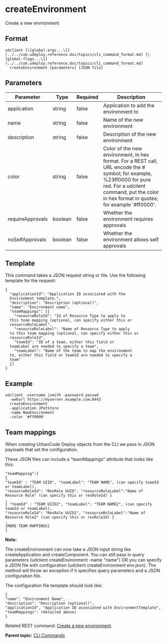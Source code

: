 # createEnvironment

Create a new environment

## Format

```
udclient [\[global-args...\]](../../com.udeploy.reference.doc/topics/cli_command_format.md) [\[global-flags...\]](../../com.udeploy.reference.doc/topics/cli_command_format.md)
  createEnvironment [parameters] [JSON file]
```

## Parameters

|Parameter|Type|Required|Description|
|---------|----|--------|-----------|
|application|string|false|Application to add the environment to|
|name|string|false|Name of the new environment|
|description|string|false|Description of the new environment|
|color|string|false|Color of the new environment, in hex format. For a REST call, URL encode the \# symbol; for example, %23ff0000 for pure red. For a udclient command, put the color in hex format in quotes; for example '\#ff0000'.|
|requireApprovals|boolean|false|Whether the environment requires approvals|
|noSelfApprovals|boolean|false|Whether the environment allows self approvals|

## Template

This command takes a JSON request string or file. Use the following template for the request:

```
{
  "applicationId": "Application ID associated with the 
  Environment template.",
  "description": "Description (optional)",
  "name": "Environment name",
  "teamMappings": [{
    "resourceRoleId": "Id of Resource Type to apply to 
  this team mapping (optional, can specify either this or 
  resourceRoleLabel",
    "resourceRoleLabel": "Name of Resource Type to apply 
  to this team mapping (optional, can specify either this or 
  resourceRoleId",
    "teamId": "ID of a team, either this field or 
  teamLabel are needed to specify a team",
    "teamLabel": "Name of the team to map the environment 
  to, either this field or teamId are needed to specify a 
  team"
  }]
}

```

## Example

```
udclient -username jsmith -password passwd 
  -weburl https://myserver.example.com:8443
  createEnvironment 
  -application JPetStore 
  -name NewEnvironment
  -color '#ff0000'
```

## Team mappings

When creating UrbanCode Deploy objects from the CLI we pass in JSON payloads that set the configuration.

These JSON files can include a "teamMappings" attribute that looks like this:

```
"teamMapping":[ 
{ 
"teamId" : "TEAM UIID", "teamLabel": "TEAM NAME", (can specify teamId or teamLabel), 
"resourceRoleId": "ResRole UUID", "resourceRoleLabel":"Name of Resource Role" (can specify this or resRoleId) }
,
{ "teamId" : "TEAM UIID2", "teamLabel": "TEAM NAME2", (can specify teamId or teamLabel), 
"resourceRoleId": "ResRole UUID2", "resourceRoleLabel":"Name of Resource Role2" (can specify this or resRoleId) }
,
{MORE TEAM MAPPINGS}
]
```

**Note:** 

The createEnvironment can now take a JSON input string like createApplication and createComponent. You can still pass in query parameters \(udclient createEnvironment -name "name"\) OR you can specify a JSON file with configuration \(udclient createEnvironment env.json\). The method will throw an exception if it specifies query parameters and a JSON configuration file.

The configuration file template should look like:

```
{
"name": "Environment Name",
"description": "Description (optional)",
"applicationId", "Application ID associated with EnvironmentTemplate",
"teamMappings": (detailed above)
}
```

Related REST command: [Create a new environment](rest_cli_environment_createenvironment_put.md).

**Parent topic:** [CLI Commands](../../com.udeploy.reference.doc/topics/cli_commands.md)

